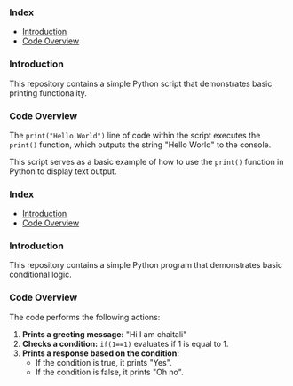 ### Index

- [Introduction](#introduction)
- [Code Overview](#code-overview)

### Introduction

This repository contains a simple Python script that demonstrates basic printing functionality.

### Code Overview

The `print("Hello World")` line of code within the script executes the `print()` function, which outputs the string "Hello World" to the console.

This script serves as a basic example of how to use the `print()` function in Python to display text output.

### Index

- [Introduction](#introduction)
- [Code Overview](#code-overview)

### Introduction

This repository contains a simple Python program that demonstrates basic conditional logic.

### Code Overview

The code performs the following actions:

1. **Prints a greeting message:**  "Hi I am chaitali"
2. **Checks a condition:**  `if(1==1)` evaluates if 1 is equal to 1.
3. **Prints a response based on the condition:**
    - If the condition is true, it prints "Yes".
    - If the condition is false, it prints "Oh no".

